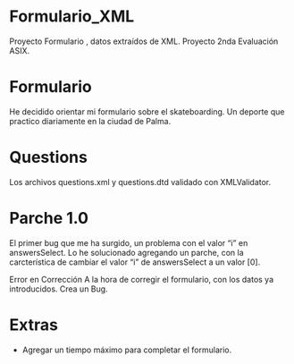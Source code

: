 # Formulario_XML
Proyecto Formulario , datos extraídos de XML. Proyecto 2nda Evaluación ASIX.

# Formulario
He decidido orientar mi formulario sobre el skateboarding.
Un deporte que practico diariamente en la ciudad de Palma.

# Questions
Los archivos questions.xml y questions.dtd validado con XMLValidator.

# Parche 1.0
El primer bug que me ha surgido, un problema con el valor “i” en answersSelect.
Lo he solucionado agregando un parche, con la carcterística de cambiar el valor “i”
de answersSelect a un valor [0].

Error en Corrección
A la hora de corregir el formulario, con los datos ya introducidos. Crea un Bug.

# Extras
- Agregar un tiempo máximo para completar el formulario.

